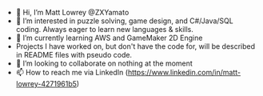- 👋 Hi, I’m Matt Lowrey @ZXYamato
- 👀 I’m interested in puzzle solving, game design, and C#/Java/SQL coding.  Always eager to learn new languages & skills.
- 🌱 I’m currently learning AWS and GameMaker 2D Engine
- Projects I have worked on, but don't have the code for, will be described in README files with pseudo code.
- 💞️ I’m looking to collaborate on nothing at the moment
- 📫 How to reach me via LinkedIn (https://www.linkedin.com/in/matt-lowrey-4271961b5)

<!---
ZXYamato/ZXYamato is a ✨ special ✨ repository because its `README.md` (this file) appears on your GitHub profile.
You can click the Preview link to take a look at your changes.
--->
